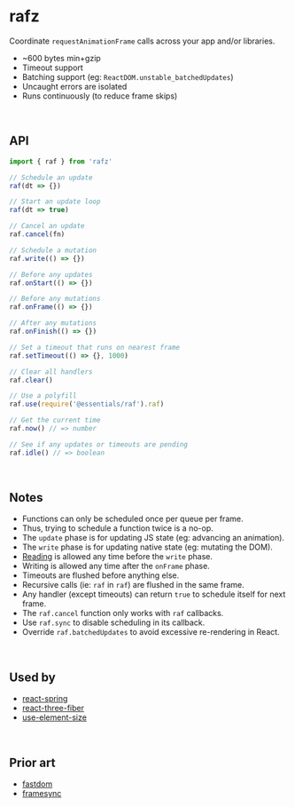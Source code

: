# rafz

Coordinate `requestAnimationFrame` calls across your app and/or libraries.

* ~600 bytes min+gzip
* Timeout support
* Batching support (eg: `ReactDOM.unstable_batchedUpdates`)
* Uncaught errors are isolated
* Runs continuously (to reduce frame skips)

&nbsp;

## API

```ts
import { raf } from 'rafz'

// Schedule an update
raf(dt => {})

// Start an update loop
raf(dt => true)

// Cancel an update
raf.cancel(fn)

// Schedule a mutation
raf.write(() => {})

// Before any updates
raf.onStart(() => {})

// Before any mutations
raf.onFrame(() => {})

// After any mutations
raf.onFinish(() => {})

// Set a timeout that runs on nearest frame
raf.setTimeout(() => {}, 1000)

// Clear all handlers
raf.clear()

// Use a polyfill
raf.use(require('@essentials/raf').raf)

// Get the current time
raf.now() // => number

// See if any updates or timeouts are pending
raf.idle() // => boolean
```

&nbsp;

## Notes

* Functions can only be scheduled once per queue per frame.
* Thus, trying to schedule a function twice is a no-op.
* The `update` phase is for updating JS state (eg: advancing an animation).
* The `write` phase is for updating native state (eg: mutating the DOM).
* [Reading] is allowed any time before the `write` phase.
* Writing is allowed any time after the `onFrame` phase.
* Timeouts are flushed before anything else.
* Recursive calls (ie: `raf` in `raf`) are flushed in the same frame.
* Any handler (except timeouts) can return `true` to schedule itself for next frame.
* The `raf.cancel` function only works with `raf` callbacks.
* Use `raf.sync` to disable scheduling in its callback.
* Override `raf.batchedUpdates` to avoid excessive re-rendering in React.

[Reading]: https://gist.github.com/paulirish/5d52fb081b3570c81e3a

&nbsp;

## Used by

- [react-spring](https://github.com/pmndrs/react-spring)
- [react-three-fiber](https://github.com/pmndrs/react-three-fiber)
- [use-element-size](https://github.com/alloc/use-element-size)

&nbsp;

## Prior art

- [fastdom](https://github.com/wilsonpage/fastdom)
- [framesync](https://github.com/Popmotion/popmotion/tree/master/packages/framesync)
